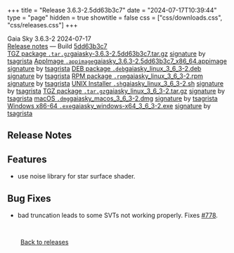 +++
title = "Release 3.6.3-2.5dd63b3c7"
date = "2024-07-17T10:39:44"
type = "page"
hidden = true
showtitle = false
css = ["css/downloads.css", "css/releases.css"]
+++

<div class="download-container">
<div id="download-title">
<i class="gs-mdi-tag"></i>
Gaia Sky <span class="downloads-version">3.6.3-2</span> 
<time class="downloads-releasedate" datetime="2024-07-17T10:39:44" title="Published: 2024-07-17T10:39:44"><i class="gs-mdi-calendar"></i> 2024-07-17</time>
<div class="downloads-build"><i class="gs-mdi-script-text"></i> <a href="#release-notes">Release notes</a> &mdash; Build <a href="https://codeberg.org/gaiasky/gaiasky/commit/5dd63b3c7" target="_blank">5dd63b3c7</a></div></div>
<div class="download-section">
<a href="https://gaia.ari.uni-heidelberg.de/gaiasky/releases/3.6.3-2.5dd63b3c7/gaiasky-3.6.3-2.5dd63b3c7.tar.gz" class="download-button"><i class="gs-mdi-zip-box icon-button"></i> TGZ package <code>.tar.gz</code><span class="download-sub">gaiasky-3.6.3-2.5dd63b3c7.tar.gz</span></a>
<span class="signature">
<a href="https://gaia.ari.uni-heidelberg.de/gaiasky/releases/3.6.3-2.5dd63b3c7/gaiasky-3.6.3-2.5dd63b3c7.tar.gz.sig">signature</a>  by  <a href="https://keyserver.ubuntu.com/pks/lookup?search=0x448C2B189756743013D5F7C22FD2A59C1D734C1F&fingerprint=on&op=index">tsagrista</a>
</span>
<a href="https://gaia.ari.uni-heidelberg.de/gaiasky/releases/3.6.3-2.5dd63b3c7/gaiasky_3.6.3-2.5dd63b3c7_x86_64.appimage" class="download-button"><i class="gs-material-symbols-box icon-button"></i> AppImage <code>.appimage</code><span class="download-sub">gaiasky_3.6.3-2.5dd63b3c7_x86_64.appimage</span></a>
<span class="signature">
<a href="https://gaia.ari.uni-heidelberg.de/gaiasky/releases/3.6.3-2.5dd63b3c7/gaiasky_3.6.3-2.5dd63b3c7_x86_64.appimage.sig">signature</a>  by  <a href="https://keyserver.ubuntu.com/pks/lookup?search=0x448C2B189756743013D5F7C22FD2A59C1D734C1F&fingerprint=on&op=index">tsagrista</a>
</span>
<a href="https://gaia.ari.uni-heidelberg.de/gaiasky/releases/3.6.3-2.5dd63b3c7/gaiasky_linux_3_6_3-2.deb" class="download-button"><i class="gs-mdi-debian icon-button"></i> DEB package <code>.deb</code><span class="download-sub">gaiasky_linux_3_6_3-2.deb</span></a>
<span class="signature">
<a href="https://gaia.ari.uni-heidelberg.de/gaiasky/releases/3.6.3-2.5dd63b3c7/gaiasky_linux_3_6_3-2.deb.sig">signature</a>  by  <a href="https://keyserver.ubuntu.com/pks/lookup?search=0x448C2B189756743013D5F7C22FD2A59C1D734C1F&fingerprint=on&op=index">tsagrista</a>
</span>
<a href="https://gaia.ari.uni-heidelberg.de/gaiasky/releases/3.6.3-2.5dd63b3c7/gaiasky_linux_3_6_3-2.rpm" class="download-button"><i class="gs-mdi-fedora icon-button"></i> RPM package <code>.rpm</code><span class="download-sub">gaiasky_linux_3_6_3-2.rpm</span></a>
<span class="signature">
<a href="https://gaia.ari.uni-heidelberg.de/gaiasky/releases/3.6.3-2.5dd63b3c7/gaiasky_linux_3_6_3-2.rpm.sig">signature</a>  by  <a href="https://keyserver.ubuntu.com/pks/lookup?search=0x448C2B189756743013D5F7C22FD2A59C1D734C1F&fingerprint=on&op=index">tsagrista</a>
</span>
<a href="https://gaia.ari.uni-heidelberg.de/gaiasky/releases/3.6.3-2.5dd63b3c7/gaiasky_linux_3_6_3-2.sh" class="download-button"><i class="gs-token-unix icon-button"></i> UNIX Installer <code>.sh</code><span class="download-sub">gaiasky_linux_3_6_3-2.sh</span></a>
<span class="signature">
<a href="https://gaia.ari.uni-heidelberg.de/gaiasky/releases/3.6.3-2.5dd63b3c7/gaiasky_linux_3_6_3-2.sh.sig">signature</a>  by  <a href="https://keyserver.ubuntu.com/pks/lookup?search=0x448C2B189756743013D5F7C22FD2A59C1D734C1F&fingerprint=on&op=index">tsagrista</a>
</span>
<a href="https://gaia.ari.uni-heidelberg.de/gaiasky/releases/3.6.3-2.5dd63b3c7/gaiasky_linux_3_6_3-2.tar.gz" class="download-button"><i class="gs-mdi-zip-box icon-button"></i> TGZ package <code>.tar.gz</code><span class="download-sub">gaiasky_linux_3_6_3-2.tar.gz</span></a>
<span class="signature">
<a href="https://gaia.ari.uni-heidelberg.de/gaiasky/releases/3.6.3-2.5dd63b3c7/gaiasky_linux_3_6_3-2.tar.gz.sig">signature</a>  by  <a href="https://keyserver.ubuntu.com/pks/lookup?search=0x448C2B189756743013D5F7C22FD2A59C1D734C1F&fingerprint=on&op=index">tsagrista</a>
</span>
<a href="https://gaia.ari.uni-heidelberg.de/gaiasky/releases/3.6.3-2.5dd63b3c7/gaiasky_macos_3_6_3-2.dmg" class="download-button"><i class="gs-fa6-brands-apple icon-button"></i> macOS <code>.dmg</code><span class="download-sub">gaiasky_macos_3_6_3-2.dmg</span></a>
<span class="signature">
<a href="https://gaia.ari.uni-heidelberg.de/gaiasky/releases/3.6.3-2.5dd63b3c7/gaiasky_macos_3_6_3-2.dmg.sig">signature</a>  by  <a href="https://keyserver.ubuntu.com/pks/lookup?search=0x448C2B189756743013D5F7C22FD2A59C1D734C1F&fingerprint=on&op=index">tsagrista</a>
</span>
<a href="https://gaia.ari.uni-heidelberg.de/gaiasky/releases/3.6.3-2.5dd63b3c7/gaiasky_windows-x64_3_6_3-2.exe" class="download-button"><i class="gs-fa6-brands-windows icon-button"></i> Windows x86-64 <code>.exe</code><span class="download-sub">gaiasky_windows-x64_3_6_3-2.exe</span></a>
<span class="signature">
<a href="https://gaia.ari.uni-heidelberg.de/gaiasky/releases/3.6.3-2.5dd63b3c7/gaiasky_windows-x64_3_6_3-2.exe.sig">signature</a>  by  <a href="https://keyserver.ubuntu.com/pks/lookup?search=0x448C2B189756743013D5F7C22FD2A59C1D734C1F&fingerprint=on&op=index">tsagrista</a>
</span>
</div>
</div>

<section class="release-notes">

# Release Notes


## Features
- use noise library for star surface shader.

## Bug Fixes
- bad truncation leads to some SVTs not working properly. Fixes [#778](https://codeberg.org/gaiasky/gaiasky/issues/778).
</section>


<p class="center-text" style="padding: 30px;"><a href="/downloads/releases"><i class="gs-mdi-arrow-left-bold-circle"></i> Back to releases</a>
</p>
